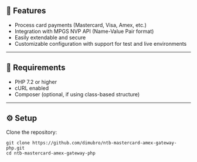 <html lang="en">
<head>
  <meta charset="UTF-8">
  <title>NTB Mastercard & Amex Gateway - PHP</title>
  
</head>
<body>

  <h2>🚀 Features</h2>
  <ul>
    <li>Process card payments (Mastercard, Visa, Amex, etc.)</li>
    <li>Integration with MPGS NVP API (Name-Value Pair format)</li>
    <li>Easily extendable and secure</li>
    <li>Customizable configuration with support for test and live environments</li>
  </ul>

  <hr>

  <h2>🧰 Requirements</h2>
  <ul>
    <li>PHP 7.2 or higher</li>
    <li>cURL enabled</li>
    <li>Composer (optional, if using class-based structure)</li>
  </ul>

  <hr>

  <h2>⚙️ Setup</h2>
  <p>Clone the repository:</p>
  <pre><code>git clone https://github.com/dimubro/ntb-mastercard-amex-gateway-php.git
cd ntb-mastercard-amex-gateway-php</code></pre>

</body>
</html>
